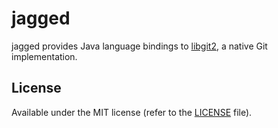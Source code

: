 # jagged

jagged provides Java language bindings to [libgit2][0], a native Git
implementation.

[0]: https://github.com/libgit2/libgit2

## License

Available under the MIT license (refer to the [LICENSE][1] file).

[1]: https://github.com/ethomson/jagged/blob/master/LICENSE
